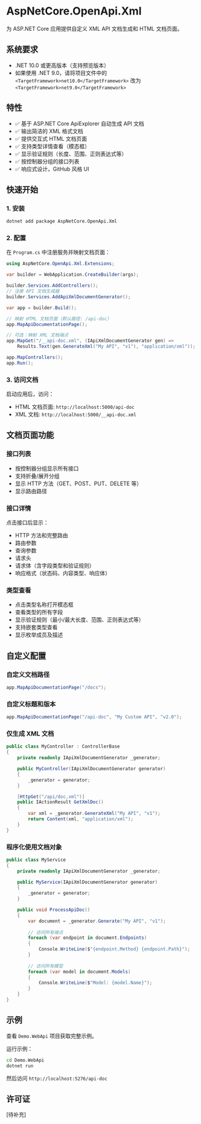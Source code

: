 # AspNetCore.OpenApi.Xml

为 ASP.NET Core 应用提供自定义 XML API 文档生成和 HTML 文档页面。

## 系统要求

- .NET 10.0 或更高版本（支持预览版本）
- 如果使用 .NET 9.0，请将项目文件中的 `<TargetFramework>net10.0</TargetFramework>` 改为 `<TargetFramework>net9.0</TargetFramework>`

## 特性

- ✅ 基于 ASP.NET Core ApiExplorer 自动生成 API 文档
- ✅ 输出简洁的 XML 格式文档
- ✅ 提供交互式 HTML 文档页面
- ✅ 支持类型详情查看（模态框）
- ✅ 显示验证规则（长度、范围、正则表达式等）
- ✅ 按控制器分组的接口列表
- ✅ 响应式设计，GitHub 风格 UI

## 快速开始

### 1. 安装

```bash
dotnet add package AspNetCore.OpenApi.Xml
```

### 2. 配置

在 `Program.cs` 中注册服务并映射文档页面：

```csharp
using AspNetCore.OpenApi.Xml.Extensions;

var builder = WebApplication.CreateBuilder(args);

builder.Services.AddControllers();
// 注册 API 文档生成器
builder.Services.AddApiXmlDocumentGenerator();

var app = builder.Build();

// 映射 HTML 文档页面（默认路径: /api-doc）
app.MapApiDocumentationPage();

// 可选：映射 XML 文档端点
app.MapGet("/__api-doc.xml", (IApiXmlDocumentGenerator gen) =>
    Results.Text(gen.GenerateXml("My API", "v1"), "application/xml"));

app.MapControllers();
app.Run();
```

### 3. 访问文档

启动应用后，访问：
- HTML 文档页面: `http://localhost:5000/api-doc`
- XML 文档: `http://localhost:5000/__api-doc.xml`

## 文档页面功能

### 接口列表
- 按控制器分组显示所有接口
- 支持折叠/展开分组
- 显示 HTTP 方法（GET、POST、PUT、DELETE 等）
- 显示路由路径

### 接口详情
点击接口后显示：
- HTTP 方法和完整路由
- 路由参数
- 查询参数
- 请求头
- 请求体（含字段类型和验证规则）
- 响应格式（状态码、内容类型、响应体）

### 类型查看
- 点击类型名称打开模态框
- 查看类型的所有字段
- 显示验证规则（最小/最大长度、范围、正则表达式等）
- 支持嵌套类型查看
- 显示枚举成员及描述

## 自定义配置

### 自定义文档路径

```csharp
app.MapApiDocumentationPage("/docs");
```

### 自定义标题和版本

```csharp
app.MapApiDocumentationPage("/api-doc", "My Custom API", "v2.0");
```

### 仅生成 XML 文档

```csharp
public class MyController : ControllerBase
{
    private readonly IApiXmlDocumentGenerator _generator;

    public MyController(IApiXmlDocumentGenerator generator)
    {
        _generator = generator;
    }

    [HttpGet("/api/doc.xml")]
    public IActionResult GetXmlDoc()
    {
        var xml = _generator.GenerateXml("My API", "v1");
        return Content(xml, "application/xml");
    }
}
```

### 程序化使用文档对象

```csharp
public class MyService
{
    private readonly IApiXmlDocumentGenerator _generator;

    public MyService(IApiXmlDocumentGenerator generator)
    {
        _generator = generator;
    }

    public void ProcessApiDoc()
    {
        var document = _generator.Generate("My API", "v1");
        
        // 访问所有端点
        foreach (var endpoint in document.Endpoints)
        {
            Console.WriteLine($"{endpoint.Method} {endpoint.Path}");
        }
        
        // 访问所有模型
        foreach (var model in document.Models)
        {
            Console.WriteLine($"Model: {model.Name}");
        }
    }
}
```

## 示例

查看 `Demo.WebApi` 项目获取完整示例。

运行示例：

```bash
cd Demo.WebApi
dotnet run
```

然后访问 `http://localhost:5276/api-doc`

## 许可证

[待补充]
